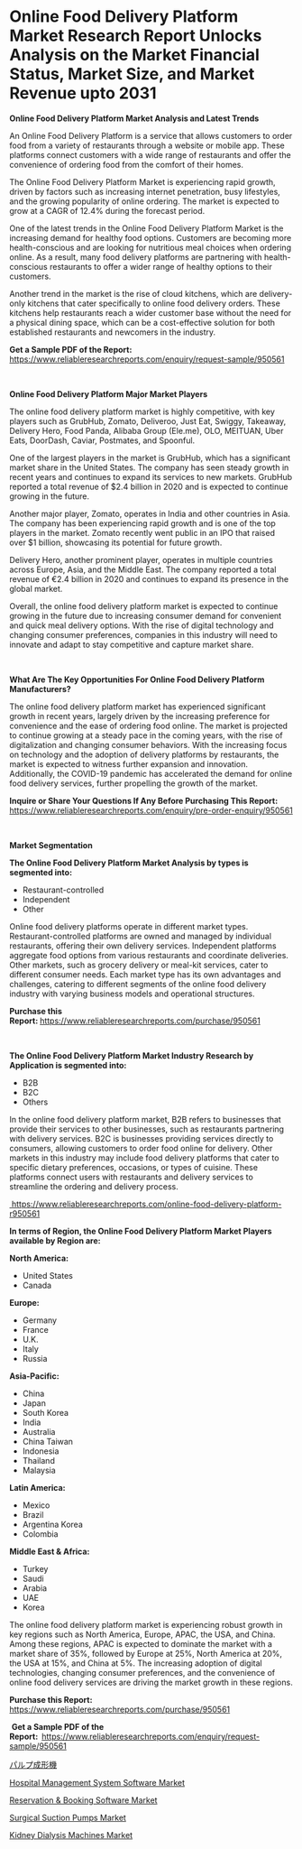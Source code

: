 <p><h1>Online Food Delivery Platform Market Research Report Unlocks Analysis on the Market Financial Status, Market Size, and Market Revenue upto 2031</h1></p><p><strong>Online Food Delivery Platform Market Analysis and Latest Trends</strong></p>
<p><p>An Online Food Delivery Platform is a service that allows customers to order food from a variety of restaurants through a website or mobile app. These platforms connect customers with a wide range of restaurants and offer the convenience of ordering food from the comfort of their homes.</p><p>The Online Food Delivery Platform Market is experiencing rapid growth, driven by factors such as increasing internet penetration, busy lifestyles, and the growing popularity of online ordering. The market is expected to grow at a CAGR of 12.4% during the forecast period.</p><p>One of the latest trends in the Online Food Delivery Platform Market is the increasing demand for healthy food options. Customers are becoming more health-conscious and are looking for nutritious meal choices when ordering online. As a result, many food delivery platforms are partnering with health-conscious restaurants to offer a wider range of healthy options to their customers.</p><p>Another trend in the market is the rise of cloud kitchens, which are delivery-only kitchens that cater specifically to online food delivery orders. These kitchens help restaurants reach a wider customer base without the need for a physical dining space, which can be a cost-effective solution for both established restaurants and newcomers in the industry.</p></p>
<p><strong>Get a Sample PDF of the Report:&nbsp;</strong> <a href="https://www.reliableresearchreports.com/enquiry/request-sample/950561">https://www.reliableresearchreports.com/enquiry/request-sample/950561</a></p>
<p>&nbsp;</p>
<p><strong>Online Food Delivery Platform Major Market Players</strong></p>
<p><p>The online food delivery platform market is highly competitive, with key players such as GrubHub, Zomato, Deliveroo, Just Eat, Swiggy, Takeaway, Delivery Hero, Food Panda, Alibaba Group (Ele.me), OLO, MEITUAN, Uber Eats, DoorDash, Caviar, Postmates, and Spoonful.</p><p>One of the largest players in the market is GrubHub, which has a significant market share in the United States. The company has seen steady growth in recent years and continues to expand its services to new markets. GrubHub reported a total revenue of $2.4 billion in 2020 and is expected to continue growing in the future.</p><p>Another major player, Zomato, operates in India and other countries in Asia. The company has been experiencing rapid growth and is one of the top players in the market. Zomato recently went public in an IPO that raised over $1 billion, showcasing its potential for future growth.</p><p>Delivery Hero, another prominent player, operates in multiple countries across Europe, Asia, and the Middle East. The company reported a total revenue of €2.4 billion in 2020 and continues to expand its presence in the global market.</p><p>Overall, the online food delivery platform market is expected to continue growing in the future due to increasing consumer demand for convenient and quick meal delivery options. With the rise of digital technology and changing consumer preferences, companies in this industry will need to innovate and adapt to stay competitive and capture market share.</p></p>
<p>&nbsp;</p>
<p><strong>What Are The Key Opportunities For Online Food Delivery Platform Manufacturers?</strong></p>
<p><p>The online food delivery platform market has experienced significant growth in recent years, largely driven by the increasing preference for convenience and the ease of ordering food online. The market is projected to continue growing at a steady pace in the coming years, with the rise of digitalization and changing consumer behaviors. With the increasing focus on technology and the adoption of delivery platforms by restaurants, the market is expected to witness further expansion and innovation. Additionally, the COVID-19 pandemic has accelerated the demand for online food delivery services, further propelling the growth of the market.</p></p>
<p><strong>Inquire or Share Your Questions If Any Before Purchasing This Report:</strong> <a href="https://www.reliableresearchreports.com/enquiry/pre-order-enquiry/950561">https://www.reliableresearchreports.com/enquiry/pre-order-enquiry/950561</a></p>
<p>&nbsp;</p>
<p><strong>Market Segmentation</strong></p>
<p><strong>The Online Food Delivery Platform Market Analysis by types is segmented into:</strong></p>
<p><ul><li>Restaurant-controlled</li><li>Independent</li><li>Other</li></ul></p>
<p><p>Online food delivery platforms operate in different market types. Restaurant-controlled platforms are owned and managed by individual restaurants, offering their own delivery services. Independent platforms aggregate food options from various restaurants and coordinate deliveries. Other markets, such as grocery delivery or meal-kit services, cater to different consumer needs. Each market type has its own advantages and challenges, catering to different segments of the online food delivery industry with varying business models and operational structures.</p></p>
<p><strong>Purchase this Report:&nbsp;</strong><a href="https://www.reliableresearchreports.com/purchase/950561">https://www.reliableresearchreports.com/purchase/950561</a></p>
<p>&nbsp;</p>
<p><strong>The Online Food Delivery Platform Market Industry Research by Application is segmented into:</strong></p>
<p><ul><li>B2B</li><li>B2C</li><li>Others</li></ul></p>
<p><p>In the online food delivery platform market, B2B refers to businesses that provide their services to other businesses, such as restaurants partnering with delivery services. B2C is businesses providing services directly to consumers, allowing customers to order food online for delivery. Other markets in this industry may include food delivery platforms that cater to specific dietary preferences, occasions, or types of cuisine. These platforms connect users with restaurants and delivery services to streamline the ordering and delivery process.</p></p>
<p><a href="https://www.reliableresearchreports.com/online-food-delivery-platform-r950561">&nbsp;https://www.reliableresearchreports.com/online-food-delivery-platform-r950561</a></p>
<p><strong>In terms of Region, the Online Food Delivery Platform Market Players available by Region are:</strong></p>
<p>
    <p> <strong> North America: </strong>
        <ul>
            <li>United States</li>
            <li>Canada</li>
        </ul>
        </p> 
    <p> <strong> Europe: </strong>
        <ul>
            <li>Germany</li>
            <li>France</li>
            <li>U.K.</li>
            <li>Italy</li>
            <li>Russia</li>
        </ul>
        </p> 
    <p> <strong> Asia-Pacific: </strong>
        <ul>
            <li>China</li>
            <li>Japan</li>
            <li>South Korea</li>
            <li>India</li>
            <li>Australia</li>
            <li>China Taiwan</li>
            <li>Indonesia</li>
            <li>Thailand</li>
            <li>Malaysia</li>
        </ul>
        </p> 
    <p> <strong> Latin America: </strong>
        <ul>
            <li>Mexico</li>
            <li>Brazil</li>
            <li>Argentina Korea</li>
            <li>Colombia</li>
        </ul>
        </p> 
    <p> <strong> Middle East & Africa: </strong>
        <ul>
            <li>Turkey</li>
            <li>Saudi</li>
            <li>Arabia</li>
            <li>UAE</li>
            <li>Korea</li>
        </ul>
    </p>
    </p>
<p><p>The online food delivery platform market is experiencing robust growth in key regions such as North America, Europe, APAC, the USA, and China. Among these regions, APAC is expected to dominate the market with a market share of 35%, followed by Europe at 25%, North America at 20%, the USA at 15%, and China at 5%. The increasing adoption of digital technologies, changing consumer preferences, and the convenience of online food delivery services are driving the market growth in these regions.</p></p>
<p><strong>Purchase this Report: </strong><a href="https://www.reliableresearchreports.com/purchase/950561">https://www.reliableresearchreports.com/purchase/950561</a></p>
<p>&nbsp;<strong>Get a Sample PDF of the Report:&nbsp;&nbsp;</strong><a href="https://www.reliableresearchreports.com/enquiry/request-sample/950561">https://www.reliableresearchreports.com/enquiry/request-sample/950561</a></p>
<p><strong></strong></p>
<p><p><a href="https://github.com/nemesis2824/Market-Research-Report-List-1/blob/main/577675154237.md">パルプ成形機</a></p><p><a href="https://github.com/nicholepatriciadoylenwnrjr0/Market-Research-Report-List-2/blob/main/hospital-management-system-software-market.md">Hospital Management System Software Market</a></p><p><a href="https://github.com/gamblestampleyjenny50m5sl6/Market-Research-Report-List-2/blob/main/reservation-booking-software-market.md">Reservation & Booking Software Market</a></p><p><a href="https://www.linkedin.com/pulse/surgical-suction-pumps-market-report-reveals-latest-trends-growth-i5jte">Surgical Suction Pumps Market</a></p><p><a href="https://www.linkedin.com/pulse/kidney-dialysis-machines-market-size-cagr-trends-2024-2030-clicense-sxcve">Kidney Dialysis Machines Market</a></p></p>
